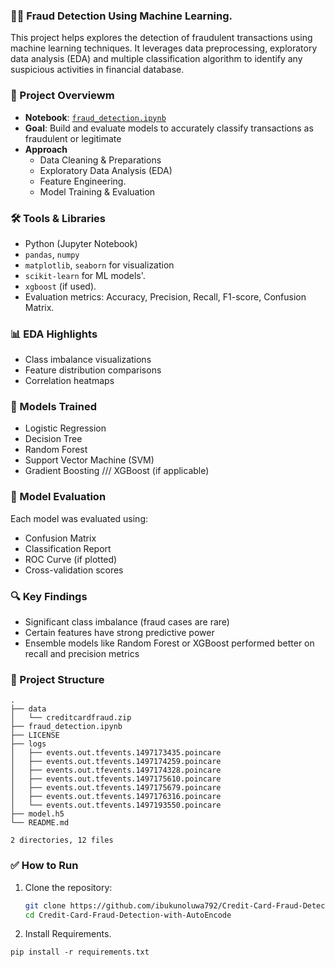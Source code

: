 ### 🕵️‍♂️ Fraud Detection Using Machine Learning.

This project helps explores the detection of fraudulent transactions using machine learning techniques. It leverages data preprocessing, exploratory data analysis (EDA) and multiple classification algorithm to identify any suspicious activities in financial database.
### 📓 Project Overviewm

- **Notebook**: [`fraud_detection.ipynb`](./fraud_detection.ipynb)
- **Goal**: Build and evaluate models to accurately classify transactions as fraudulent or legitimate
- **Approach**
  - Data Cleaning & Preparations
  - Exploratory Data Analysis (EDA)
  - Feature Engineering.
  - Model Training & Evaluation

### 🛠️ Tools & Libraries

- Python (Jupyter Notebook)
- `pandas`, `numpy`
- `matplotlib`, `seaborn` for visualization
- `scikit-learn` for ML models'.
- `xgboost` (if used).
- Evaluation metrics: Accuracy, Precision, Recall, F1-score, Confusion Matrix.

### 📊 EDA Highlights

- Class imbalance visualizations
- Feature distribution comparisons
- Correlation heatmaps

### 🤖 Models Trained

- Logistic Regression
- Decision Tree
- Random Forest
- Support Vector Machine (SVM)
- Gradient Boosting /// XGBoost (if applicable)

### 🧪 Model Evaluation

Each model was evaluated using:

- Confusion Matrix
- Classification Report
- ROC Curve (if plotted)
- Cross-validation scores

### 🔍 Key Findings

- Significant class imbalance (fraud cases are rare)
- Certain features have strong predictive power
- Ensemble models like Random Forest or XGBoost performed better on recall and precision metrics

### 📁 Project Structure

```
.
├── data
│   └── creditcardfraud.zip
├── fraud_detection.ipynb
├── LICENSE
├── logs
│   ├── events.out.tfevents.1497173435.poincare
│   ├── events.out.tfevents.1497174259.poincare
│   ├── events.out.tfevents.1497174328.poincare
│   ├── events.out.tfevents.1497175610.poincare
│   ├── events.out.tfevents.1497175679.poincare
│   ├── events.out.tfevents.1497176316.poincare
│   └── events.out.tfevents.1497193550.poincare
├── model.h5
└── README.md

2 directories, 12 files
``````````

### ✅ How to Run

1. Clone the repository:
   ````bash and fix
   git clone https://github.com/ibukunoluwa792/Credit-Card-Fraud-Detection-with-AutoEncode.git
   cd Credit-Card-Fraud-Detection-with-AutoEncode
   ````

2. Install Requirements.
```
pip install -r requirements.txt
````


